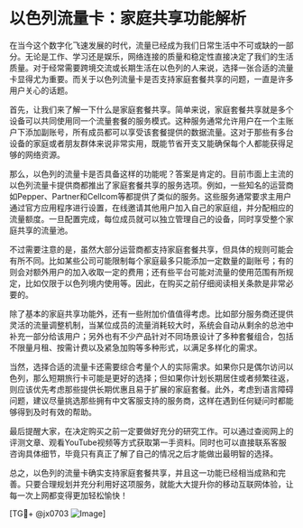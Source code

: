# 以色列流量卡：家庭共享功能解析

在当今这个数字化飞速发展的时代，流量已经成为我们日常生活中不可或缺的一部分。无论是工作、学习还是娱乐，网络连接的质量和稳定性直接决定了我们的生活质量。对于经常需要跨境交流或长期生活在以色列的人来说，选择一张合适的流量卡显得尤为重要。而关于以色列流量卡是否支持家庭套餐共享的问题，一直是许多用户关心的话题。

首先，让我们来了解一下什么是家庭套餐共享。简单来说，家庭套餐共享就是多个设备可以共同使用同一个流量套餐的服务模式。这种服务通常允许用户在一个主账户下添加副账号，所有成员都可以享受该套餐提供的数据流量。这对于那些有多台设备的家庭或者朋友群体来说非常实用，既能节省开支又能确保每个人都能获得足够的网络资源。

那么，以色列的流量卡是否具备这样的功能呢？答案是肯定的。目前市面上主流的以色列流量卡提供商都推出了家庭套餐共享的服务选项。例如，一些知名的运营商如Pepper、Partner和Cellcom等都提供了类似的服务。这些服务通常要求主用户通过官方应用程序进行设置，在线邀请其他用户加入自己的家庭组，并分配相应的流量额度。一旦配置完成，每位成员就可以独立管理自己的设备，同时享受整个家庭共享的流量池。

不过需要注意的是，虽然大部分运营商都支持家庭套餐共享，但具体的规则可能会有所不同。比如某些公司可能限制每个家庭最多只能添加一定数量的副账号；有的则会对额外用户的加入收取一定的费用；还有些平台可能对流量的使用范围有所规定，比如仅限于以色列境内使用等。因此，在购买之前仔细阅读相关条款是非常必要的。

除了基本的家庭共享功能外，还有一些附加价值值得考虑。比如部分服务商还提供灵活的流量调整机制，当某位成员的流量消耗较大时，系统会自动从剩余的总池中补充一部分给该用户；另外也有不少产品针对不同场景设计了多种套餐组合，包括不限量月租、按需计费以及紧急加购等多种形式，以满足多样化的需求。

当然，选择合适的流量卡还需要综合考量个人的实际需求。如果你只是偶尔访问以色列，那么短期旅行卡可能是更好的选择；但如果你计划长期居住或者频繁往返，则应该优先考虑那些提供长期优惠且易于扩展的家庭套餐。此外，考虑到语言障碍问题，建议尽量挑选那些拥有中文客服支持的服务商，这样在遇到任何疑问时都能够得到及时有效的帮助。

最后提醒大家，在决定购买之前一定要做好充分的研究工作。可以通过查阅网上的评测文章、观看YouTube视频等方式获取第一手资料。同时也可以直接联系客服咨询具体细节，毕竟只有真正了解了自己的情况之后才能做出最明智的选择。

总之，以色列的流量卡确实支持家庭套餐共享，并且这一功能已经相当成熟和完善。只要合理规划并充分利用好这项服务，就能大大提升你的移动互联网体验，让每一次上网都变得更加轻松愉快！

[TG💪+ @jx0703 ![Image](https://github.com/user-attachments/assets/dbca1d08-cadb-493c-b0ec-ad6f7a83f270)]